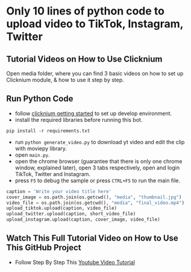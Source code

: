 # Only 10 lines of python code to upload video to TikTok, Instagram, Twitter

## Tutorial Videos on How to Use Clicknium
Open media folder, where you can find 3 basic videos on how to set up Clicknium module, & how to use it step by step.

## Run Python Code
- follow [clicknium getting started](https://www.clicknium.com/documents/quickstart) to set up develop environment.
- install the required libraries before running this bot.
```
pip install -r requirements.txt
```
- run `python generate_video.py` to download yt video and edit the clip with moviepy library.
- open `main.py`.
- open the chrome browser (guarantee that there is only one chrome window, explained later), open 3 tabs respectively, open and login TikTok, Twitter and Instagram.
- press `F5` to debug the sample or press `CTRL+F5` to run the main file.
```python
caption = 'Write your video title here'
cover_image = os.path.join(os.getcwd(), "media", "thumbnail.jpg")
video_file = os.path.join(os.getcwd(), "media", "final_video.mp4")
upload_tiktok.upload(caption, video_file)
upload_twitter.upload(caption, short_video_file)
upload_instagram.upload(caption, cover_image, video_file)
```

## Watch This Full Tutorial Video on How to Use This GitHub Project
- Follow Step By Step This [Youtube Video Tutorial](https://www.youtube.com/c/PythonPassiveIncome)

